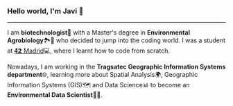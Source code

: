 ### Hello world, I'm Javi 👋
------------------------------------------------------------

I am **biotechnologist**🔬 with a Master's degree in **Environmental Agrobiology**🏞️🍁 who decided to jump into the coding world. I was a student at [𝟒𝟮 Madrid](https://www.42madrid.com/en/)💻, where I learnt how to code from scratch.

Nowadays, I am working in the **Tragsatec Geographic Information Systems department**🌐, learning more about Spatial Analysis🌍, Geographic Information Systems (GIS)🗺️ and Data Science📊 to become an **Environmental Data Scientist**🌲🌸.
